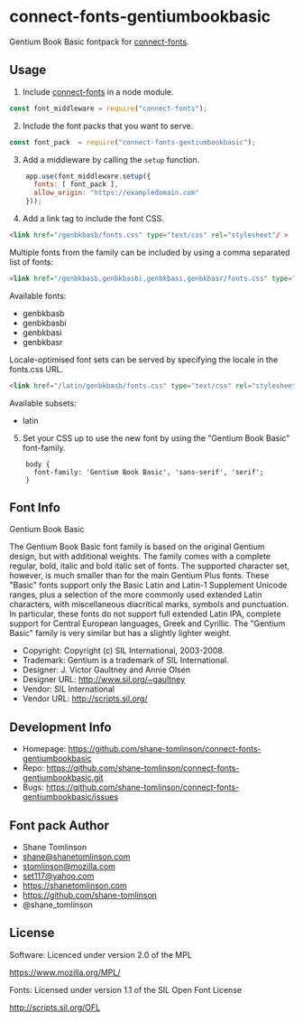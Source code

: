# connect-fonts-gentiumbookbasic

Gentium Book Basic fontpack for [connect-fonts](https://github.com/shane-tomlinson/connect-fonts).

## Usage

1. Include [connect-fonts](https://github.com/shane-tomlinson/connect-fonts) in a node module.
```js
const font_middleware = require("connect-fonts");
```

2. Include the font packs that you want to serve.
```js
const font_pack  = require("connect-fonts-gentiumbookbasic");
```

3. Add a middleware by calling the `setup` function.
```js
    app.use(font_middleware.setup({
      fonts: [ font_pack ],
      allow_origin: "https://exampledomain.com"
    }));
```

4. Add a link tag to include the font CSS.
```html
<link href="/genbkbasb/fonts.css" type="text/css" rel="stylesheet"/ >
```

Multiple fonts from the family can be included by using a comma separated list of fonts:
```html
<link href="/genbkbasb,genbkbasbi,genbkbasi,genbkbasr/fonts.css" type="text/css" rel="stylesheet"/ >
```

Available fonts:
* genbkbasb
* genbkbasbi
* genbkbasi
* genbkbasr

Locale-optimised font sets can be served by specifying the locale in the fonts.css URL.
```html
<link href="/latin/genbkbasb/fonts.css" type="text/css" rel="stylesheet"/ >
```

Available subsets:
* latin

5. Set your CSS up to use the new font by using the "Gentium Book Basic" font-family.
```
    body {
      font-family: 'Gentium Book Basic', 'sans-serif', 'serif';
    }
```

## Font Info
Gentium Book Basic

The Gentium Book Basic font family is based on the original Gentium design, but with additional weights. The family comes with a complete regular, bold, italic and bold italic set of fonts. The supported character set, however, is much smaller than for the main Gentium Plus fonts. These "Basic" fonts support only the Basic Latin and Latin-1 Supplement Unicode ranges, plus a selection of the more commonly used extended Latin characters, with miscellaneous diacritical marks, symbols and punctuation. In particular, these fonts do not support full extended Latin IPA, complete support for Central European languages, Greek and Cyrillic. The "Gentium Basic" family is very similar but has a slightly lighter weight.

* Copyright: Copyright (c) SIL International, 2003-2008.
* Trademark: Gentium is a trademark of SIL International.
* Designer: J. Victor Gaultney and Annie Olsen
* Designer URL: http://www.sil.org/~gaultney
* Vendor: SIL International
* Vendor URL: http://scripts.sil.org/

## Development Info
* Homepage: https://github.com/shane-tomlinson/connect-fonts-gentiumbookbasic
* Repo: https://github.com/shane-tomlinson/connect-fonts-gentiumbookbasic.git
* Bugs: https://github.com/shane-tomlinson/connect-fonts-gentiumbookbasic/issues

## Font pack Author
* Shane Tomlinson
* shane@shanetomlinson.com
* stomlinson@mozilla.com
* set117@yahoo.com
* https://shanetomlinson.com
* https://github.com/shane-tomlinson
* @shane_tomlinson


## License

Software: Licenced under version 2.0 of the MPL

  https://www.mozilla.org/MPL/

Fonts: Licensed under version 1.1 of the SIL Open Font License

  http://scripts.sil.org/OFL

